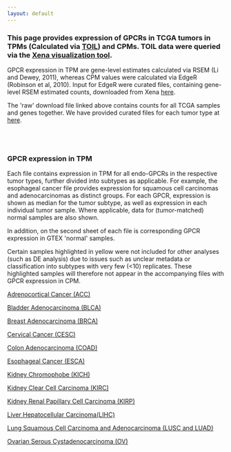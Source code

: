 ```yaml
---
layout: default
---
```


### This page provides expression of GPCRs in TCGA tumors in TPMs (Calculated via [TOIL](https://xenabrowser.net/datapages/?host=https://toil.xenahubs.net)) and CPMs. TOIL data were queried via the [Xena visualization tool](https://xenabrowser.net/heatmap/).

GPCR expression in TPM are gene-level estimates calculated via RSEM (Li and Dewey, 2011), whereas CPM values were calculated via EdgeR (Robinson et al, 2010).
Input for EdgeR were curated files, containing gene-level RSEM estimated counts, downloaded from Xena [here](https://xenabrowser.net/datapages/?dataset=tcga_gene_expected_count&host=https://toil.xenahubs.net).

The 'raw' download file linked above contains counts for all TCGA samples and genes together. We have provided curated files for each tumor type at [here](https://insellab.github.io/counts_files).

  
<br/><br/>

### **GPCR expression in TPM**

Each file contains expression in TPM for all endo-GPCRs in the respective tumor types, further divided into subtypes as applicable. For example, the esophageal cancer file provides expression for squamous cell carcinomas and adenocarcinomas as distinct groups. For each GPCR, expression is shown as median for the tumor subtype, as well as expression in each individual tumor sample. Where applicable, data for (tumor-matched) normal samples are also shown. 

In addition, on the second sheet of each file is corresponding GPCR expression in GTEX 'normal' samples.

Certain samples highlighted in yellow were not included for other analyses (such as DE analysis) due to issues such as unclear metadata or classification into subtypes with very few (<10) replicates. These highlighted samples will therefore not appear in the accompanying files with GPCR expression in CPM.


[Adrenocortical Cancer (ACC)]()

[Bladder Adenocarcinoma (BLCA)]()

[Breast Adenocarcinoma (BRCA)]()

[Cervical Cancer (CESC)]()

[Colon Adenocarcinoma (COAD)]()

[Esophageal Cancer (ESCA)]()

[Kidney Chromophobe (KICH)]()

[Kidney Clear Cell Carcinoma (KIRC)]()

[Kidney Renal Papillary Cell Carcinoma (KIRP)]()

[Liver Hepatocellular Carcinoma(LIHC)]()

[Lung Squamous Cell Carcinoma and Adenocarcinoma (LUSC and LUAD)]()

[Ovarian Serous Cystadenocarcinoma (OV)]()













